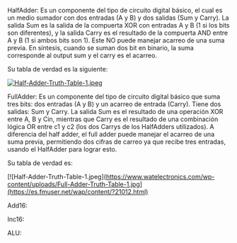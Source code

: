 HalfAdder: Es un componente del tipo de circuito digital básico, el cual es un medio sumador con dos entradas (A y B) y dos salidas (Sum y Carry). La salida Sum es la salida de la compuerta XOR con entradas A y B (1 si los bits son diferentes), y la salida Carry es el resultado de la compuerta AND entre A y B (1 si ambos bits son 1). Este NO puede manejar acarreo de una suma previa. En síntesis, cuando se suman dos bit en binario, la suma corresponde al output sum y el carry es el acarreo.

Su tabla de verdad es la siguiente:

[![Half-Adder-Truth-Table-1.jpeg](https://www.watelectronics.com/wp-content/uploads/Half-Adder-Truth-Table-1.jpg)](https://es.fmuser.net/wap/content/?21018.html)

FullAdder: Es un componente del tipo de circuito digital básico que suma tres bits: dos entradas (A y B) y un acarreo de entrada (Carry). Tiene dos salidas: Sum y Carry. La salida Sum es el resultado de una operación XOR entre A, B y Cin, mientras que Carry es el resultado de una combinación lógica OR entre c1 y c2 (los dos Carrys de los HalfAdders utilizados). A diferencia del half adder, el full adder puede manejar el acarreo de una suma previa, permitiendo dos cifras de carreo ya que recibe tres entradas, usando el HalfAdder para lograr esto.

Su tabla de verdad es:

[![Half-Adder-Truth-Table-1.jpeg](https://www.watelectronics.com/wp-content/uploads/Full-Adder-Truth-Table-1.jpg](https://es.fmuser.net/wap/content/?21012.html)

Add16: 

Inc16: 

ALU: 




